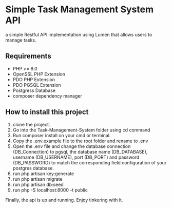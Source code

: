 # Simple Task Management System API

a simple Restful API implementation using Lumen that allows users to manage tasks.

## Requirements
- PHP >= 8.0
- OpenSSL PHP Extension
- PDO PHP Extension
- PDO PGSQL Extension
- Postgress Database
- composer dependency manager

## How to install this project
1. clone the project.
2. Go into the Task-Management-System folder using cd command
3. Run composer install on your cmd or terminal.
4. Copy the .env.example file to the root folder and rename to .env
5. Open the .env file and change the database connection (DB_Connection) to pgsql, the database name (DB_DATABASE), username (DB_USERNAME), port (DB_PORT) and password (DB_PASSWORD) to match the corresponding field configuration of your postgres database.
6. run php artisan key:generate
7. run php artisan migrate
8. run php artisan db:seed
9. run php -S localhost:8000 -t public

Finally, the api is up and running. Enjoy tinkering with it.
 


